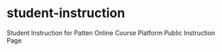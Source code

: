 # student-instruction
Student Instruction for Patten Online Course Platform
Public Instruction Page
